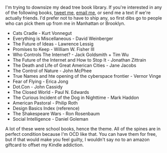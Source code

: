 I'm trying to downsize my dead tree book library. If you're interested in any of the following books, [tweet me](http://twitter.com/jennjenn), [email me](mailto:jenn+books@jennvargas.com), or send me a text if we're actually friends. I'd prefer not to have to ship any, so first dibs go to people who can pick them up from me in Manhattan or Brooklyn.

- Cats Cradle - Kurt Vonnegut
- Everything is Miscellaneous - David Weinberger
- The Future of Ideas - Lawrence Lessig
- Promises to Keep - William W. Fisher III
- Who Controls The Internet? - Jack Goldsmith + Tim Wu
- The Future of the Internet and How to Stop It - Jonathan Zittrain
- The Death and Life of Great American Cities - Jane Jacobs
- The Control of Nature - John McPhee
- True Names and hte opening of the cyberspace frontier - Vernor Vinge
- Fear of Flying - Erica Jong
- Dot.Con - John Cassidy
- The Closed World - Paul N. Edwards
- The Curious Incident of the Dog in Nighttime - Mark Haddon
- American Pastoral - Philip Roth
- Design Basics Index (reference)
- The Shakespeare Wars - Ron Rosenbaum
- Social Intelligence - Daniel Goleman

A lot of these were school books, hence the theme. All of the spines are in perfect condition because I'm OCD like that. You can have them for free, but if that would make you feel guilty, I wouldn't say no to an amazon giftcard to offset my Kindle addiction.
